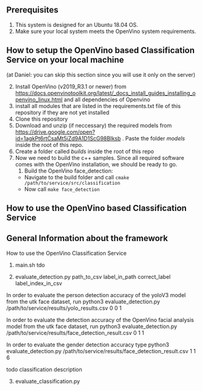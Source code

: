 ## Prerequisites
1. This system is designed for an Ubuntu 18.04 OS.
2. Make sure your local system meets the OpenVino system requirements.

## How to setup the OpenVino based Classification Service on your local machine 
(at Daniel: you can skip this section since you will use it only on the server)

  
2. Install OpenVino (v2019_R3.1 or newer) from https://docs.openvinotoolkit.org/latest/_docs_install_guides_installing_openvino_linux.html and all dependencies of Openvino
3. install all modules that are listed in the requirements.txt file of this repository if they are not yet installed
4. Clone this repository
5. Download and unzip (if neccessary) the required models from https://drive.google.com/open?id=1agkPt6rtCsaMt5iZd9A1D1ScG98BIksb . Paste the folder *models* inside the root of this repo.
6. Create a folder called *builds* inside the root of this repo
7. Now we need to build the c++ samples. Since all required software comes with the OpenVino installation, we should be ready to go.
    1. Build the OpenVino face_detection: 
    - Navigate to the build folder and call `cmake /path/to/service/src/classification`
    - Now call `make face_detection`

## How to use the OpenVino based Classification Service


## General Information about the framework 


How to use the OpenVino Classification Service

1. main.sh tdo

2. evaluate_detection.py 
    path_to_csv 
    label_in_path 
    correct_label 
    label_index_in_csv

In order to evaluate the person detection accuracy of the yoloV3 model from the utk face dataset, run
python3 evaluate_detection.py /path/to/service/results/yolo_results.csv 0 0 1


In order to evaluate the detection accuracy of the OpenVino facial analysis model from the utk face dataset, run
python3 evaluate_detection.py /path/to/service/results/face_detection_result.csv 0 1 1

In order to evaluate the gender detection accuracy type 
python3 evaluate_detection.py /path/to/service/results/face_detection_result.csv 1 1 6

todo classification description



3. evaluate_classification.py

